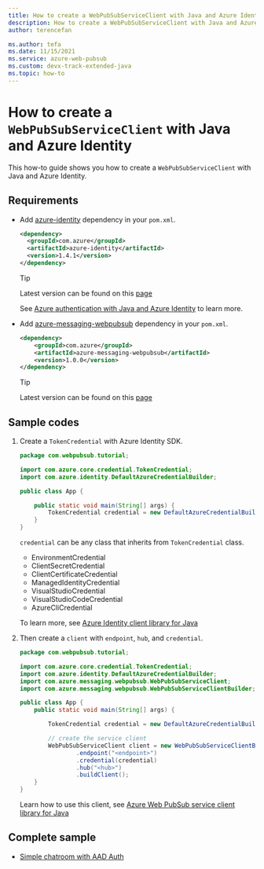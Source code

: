 ```yaml
---
title: How to create a WebPubSubServiceClient with Java and Azure Identity
description: How to create a WebPubSubServiceClient with Java and Azure Identity
author: terencefan

ms.author: tefa
ms.date: 11/15/2021
ms.service: azure-web-pubsub
ms.custom: devx-track-extended-java
ms.topic: how-to
---
```


# How to create a `WebPubSubServiceClient` with Java and Azure Identity

This how-to guide shows you how to create a `WebPubSubServiceClient` with Java and Azure Identity.

## Requirements

- Add [azure-identity](https://mvnrepository.com/artifact/com.azure/azure-identity) dependency in your `pom.xml`.

  ```xml
  <dependency>
    <groupId>com.azure</groupId>
    <artifactId>azure-identity</artifactId>
    <version>1.4.1</version>
  </dependency>
  ```

  > [!Tip]
  > Latest version can be found on this [page](https://mvnrepository.com/artifact/com.azure/azure-identity)

  See [Azure authentication with Java and Azure Identity](/azure/developer/java/sdk/identity) to learn more.

- Add [azure-messaging-webpubsub](https://mvnrepository.com/artifact/com.azure/azure-messaging-webpubsub) dependency in your `pom.xml`.

  ```xml
  <dependency>
      <groupId>com.azure</groupId>
      <artifactId>azure-messaging-webpubsub</artifactId>
      <version>1.0.0</version>
  </dependency>
  ```

  > [!Tip]
  > Latest version can be found on this [page](https://mvnrepository.com/artifact/com.azure/azure-messaging-webpubsub)

## Sample codes

1. Create a `TokenCredential` with Azure Identity SDK.

   ```java
   package com.webpubsub.tutorial;

   import com.azure.core.credential.TokenCredential;
   import com.azure.identity.DefaultAzureCredentialBuilder;

   public class App {

       public static void main(String[] args) {
           TokenCredential credential = new DefaultAzureCredentialBuilder().build();
       }
   }
   ```

   `credential` can be any class that inherits from `TokenCredential` class.

   - EnvironmentCredential
   - ClientSecretCredential
   - ClientCertificateCredential
   - ManagedIdentityCredential
   - VisualStudioCredential
   - VisualStudioCodeCredential
   - AzureCliCredential

   To learn more, see [Azure Identity client library for Java](/java/api/overview/azure/identity-readme)

2. Then create a `client` with `endpoint`, `hub`, and `credential`.

   ```Java
   package com.webpubsub.tutorial;

   import com.azure.core.credential.TokenCredential;
   import com.azure.identity.DefaultAzureCredentialBuilder;
   import com.azure.messaging.webpubsub.WebPubSubServiceClient;
   import com.azure.messaging.webpubsub.WebPubSubServiceClientBuilder;

   public class App {
       public static void main(String[] args) {

           TokenCredential credential = new DefaultAzureCredentialBuilder().build();

           // create the service client
           WebPubSubServiceClient client = new WebPubSubServiceClientBuilder()
                   .endpoint("<endpoint>")
                   .credential(credential)
                   .hub("<hub>")
                   .buildClient();
       }
   }
   ```

   Learn how to use this client, see [Azure Web PubSub service client library for Java](/java/api/overview/azure/messaging-webpubsub-readme)

## Complete sample

- [Simple chatroom with AAD Auth](https://github.com/Azure/azure-webpubsub/tree/main/samples/java/chatapp-aad)
